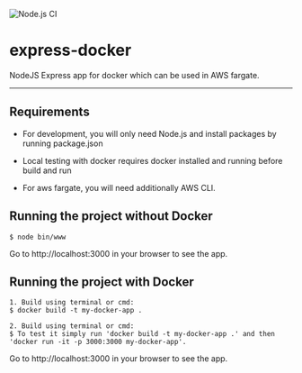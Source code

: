 ![Node.js CI](https://github.com/hammadkhokhar/express-docker/workflows/Node.js%20CI/badge.svg)
# express-docker  
NodeJS Express app for docker which can be used in AWS fargate.

---
## Requirements

  - For development, you will only need Node.js and install packages by running package.json

  - Local testing with docker requires docker installed and running before build and run

  - For aws fargate, you will need additionally AWS CLI.

## Running the project without Docker

    $ node bin/www
    
Go to http://localhost:3000 in your browser to see the app.    
    
## Running the project with Docker

    1. Build using terminal or cmd:
    $ docker build -t my-docker-app . 
    
    2. Build using terminal or cmd:
    $ To test it simply run 'docker build -t my-docker-app .' and then 'docker run -it -p 3000:3000 my-docker-app'. 
    
Go to http://localhost:3000 in your browser to see the app.

    
